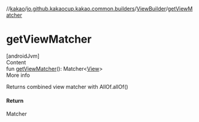 //[kakao](../../../index.md)/[io.github.kakaocup.kakao.common.builders](../index.md)/[ViewBuilder](index.md)/[getViewMatcher](get-view-matcher.md)



# getViewMatcher  
[androidJvm]  
Content  
fun [getViewMatcher](get-view-matcher.md)(): Matcher<[View](https://developer.android.com/reference/kotlin/android/view/View.html)>  
More info  


Returns combined view matcher with AllOf.allOf()



#### Return  


Matcher<View>

  



